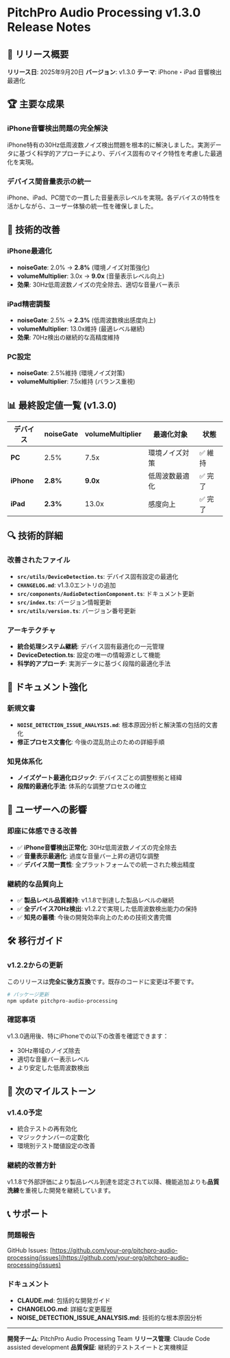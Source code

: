 # PitchPro Audio Processing v1.3.0 Release Notes

## 🎯 リリース概要

**リリース日**: 2025年9月20日
**バージョン**: v1.3.0
**テーマ**: iPhone・iPad 音響検出最適化

## 🏆 主要な成果

### iPhone音響検出問題の完全解決
iPhone特有の30Hz低周波数ノイズ検出問題を根本的に解決しました。実測データに基づく科学的アプローチにより、デバイス固有のマイク特性を考慮した最適化を実現。

### デバイス間音量表示の統一
iPhone、iPad、PC間での一貫した音量表示レベルを実現。各デバイスの特性を活かしながら、ユーザー体験の統一性を確保しました。

## 🔧 技術的改善

### iPhone最適化
- **noiseGate**: 2.0% → **2.8%** (環境ノイズ対策強化)
- **volumeMultiplier**: 3.0x → **9.0x** (音量表示レベル向上)
- **効果**: 30Hz低周波数ノイズの完全除去、適切な音量バー表示

### iPad精密調整
- **noiseGate**: 2.5% → **2.3%** (低周波数検出感度向上)
- **volumeMultiplier**: 13.0x維持 (最適レベル継続)
- **効果**: 70Hz検出の継続的な高精度維持

### PC設定
- **noiseGate**: 2.5%維持 (環境ノイズ対策)
- **volumeMultiplier**: 7.5x維持 (バランス重視)

## 📊 最終設定値一覧 (v1.3.0)

| デバイス | noiseGate | volumeMultiplier | 最適化対象 | 状態 |
|---------|-----------|------------------|------------|------|
| **PC** | 2.5% | 7.5x | 環境ノイズ対策 | ✅ 維持 |
| **iPhone** | **2.8%** | **9.0x** | 低周波数最適化 | ✅ 完了 |
| **iPad** | **2.3%** | 13.0x | 感度向上 | ✅ 完了 |

## 🔍 技術的詳細

### 改善されたファイル
- **`src/utils/DeviceDetection.ts`**: デバイス固有設定の最適化
- **`CHANGELOG.md`**: v1.3.0エントリの追加
- **`src/components/AudioDetectionComponent.ts`**: ドキュメント更新
- **`src/index.ts`**: バージョン情報更新
- **`src/utils/version.ts`**: バージョン番号更新

### アーキテクチャ
- **統合処理システム継続**: デバイス固有最適化の一元管理
- **DeviceDetection.ts**: 設定の唯一の情報源として機能
- **科学的アプローチ**: 実測データに基づく段階的最適化手法

## 📝 ドキュメント強化

### 新規文書
- **`NOISE_DETECTION_ISSUE_ANALYSIS.md`**: 根本原因分析と解決策の包括的文書化
- **修正プロセス文書化**: 今後の混乱防止のための詳細手順

### 知見体系化
- **ノイズゲート最適化ロジック**: デバイスごとの調整根拠と経緯
- **段階的最適化手法**: 体系的な調整プロセスの確立

## 🎉 ユーザーへの影響

### 即座に体感できる改善
- ✅ **iPhone音響検出正常化**: 30Hz低周波数ノイズの完全除去
- ✅ **音量表示最適化**: 過度な音量バー上昇の適切な調整
- ✅ **デバイス間一貫性**: 全プラットフォームでの統一された検出精度

### 継続的な品質向上
- ✅ **製品レベル品質維持**: v1.1.8で到達した製品レベルの継続
- ✅ **全デバイス70Hz検出**: v1.2.2で実現した低周波数検出能力の保持
- ✅ **知見の蓄積**: 今後の開発効率向上のための技術文書完備

## 🛠️ 移行ガイド

### v1.2.2からの更新
このリリースは**完全に後方互換**です。既存のコードに変更は不要です。

```bash
# パッケージ更新
npm update pitchpro-audio-processing
```

### 確認事項
v1.3.0適用後、特にiPhoneでの以下の改善を確認できます：
- 30Hz帯域のノイズ除去
- 適切な音量バー表示レベル
- より安定した低周波数検出

## 🔄 次のマイルストーン

### v1.4.0予定
- 統合テストの再有効化
- マジックナンバーの定数化
- 環境別テスト閾値設定の改善

### 継続的改善方針
v1.1.8で外部評価により製品レベル到達を認定されて以降、機能追加よりも**品質洗練**を重視した開発を継続しています。

## 📞 サポート

### 問題報告
GitHub Issues: [https://github.com/your-org/pitchpro-audio-processing/issues](https://github.com/your-org/pitchpro-audio-processing/issues)

### ドキュメント
- **CLAUDE.md**: 包括的な開発ガイド
- **CHANGELOG.md**: 詳細な変更履歴
- **NOISE_DETECTION_ISSUE_ANALYSIS.md**: 技術的な根本原因分析

---

**開発チーム**: PitchPro Audio Processing Team
**リリース管理**: Claude Code assisted development
**品質保証**: 継続的テストスイートと実機検証